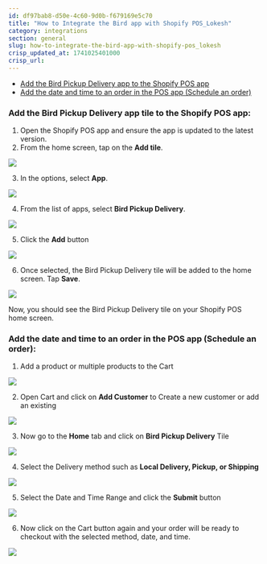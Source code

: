 ```yaml
---
id: df97bab8-d50e-4c60-9d0b-f679169e5c70
title: "How to Integrate the Bird app with Shopify POS_Lokesh"
category: integrations
section: general
slug: how-to-integrate-the-bird-app-with-shopify-pos_lokesh
crisp_updated_at: 1741025401000
crisp_url: 
---
```


* [Add the Bird Pickup Delivery app to the Shopify POS app](#3-add-the-bird-pickup-delivery-app-tile-to-the-shopify-pos-app)
* [Add the date and time to an order in the POS app (Schedule an order)](#3-add-the-date-and-time-to-an-order-in-the-pos-app-schedule-an-order)

### Add the Bird Pickup Delivery app tile to the Shopify POS app:

1. Open the Shopify POS app and ensure the app is updated to the latest version.
2. From the home screen, tap on the **Add tile**.

![](https://storage.crisp.chat/users/helpdesk/website/ca826b447482b000/image_ddbio5.png)

3. In the options, select **App**.

![](https://storage.crisp.chat/users/helpdesk/website/ca826b447482b000/image_1wnxqa7.png)

4. From the list of apps, select **Bird Pickup Delivery**.

![](https://storage.crisp.chat/users/helpdesk/website/ca826b447482b000/image_10vzxre.png)

5. Click the **Add** button

![](https://storage.crisp.chat/users/helpdesk/website/ca826b447482b000/image_1brx9fw.png)

6. Once selected, the Bird Pickup Delivery tile will be added to the home screen. Tap **Save**.

![](https://storage.crisp.chat/users/helpdesk/website/ca826b447482b000/image_1qav6un.png)

Now, you should see the Bird Pickup Delivery tile on your Shopify POS home screen.

### Add the date and time to an order in the POS app (Schedule an order):

1. Add a product or multiple products to the Cart

![](https://storage.crisp.chat/users/helpdesk/website/ca826b447482b000/image_3e55.png)

2. Open Cart and click on **Add Customer** to Create a new customer or add an existing

![](https://storage.crisp.chat/users/helpdesk/website/ca826b447482b000/image_w95jn2.png)

3. Now go to the **Home** tab and click on **Bird Pickup Delivery** Tile

![](https://storage.crisp.chat/users/helpdesk/website/ca826b447482b000/image_kly52x.png)

4. Select the Delivery method such as **Local Delivery, Pickup, or Shipping**

![](https://storage.crisp.chat/users/helpdesk/website/ca826b447482b000/image_nia81g.png)

5. Select the Date and Time Range and click the **Submit** button

![](https://storage.crisp.chat/users/helpdesk/website/ca826b447482b000/image_tgaxh6.png)

6. Now click on the Cart button again and your order will be ready to checkout with the selected method, date, and time.

![](https://storage.crisp.chat/users/helpdesk/website/ca826b447482b000/image_h0n1wf.png)
